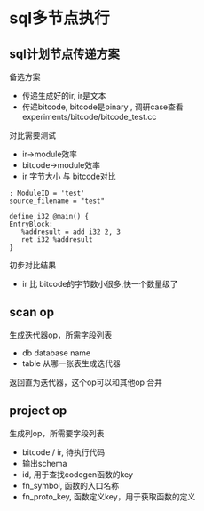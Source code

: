 # sql多节点执行

## sql计划节点传递方案

备选方案
* 传递生成好的ir, ir是文本
* 传递bitcode, bitcode是binary , 调研case查看 experiments/bitcode/bitcode_test.cc

对比需要测试
* ir->module效率
* bitcode->module效率 
* ir 字节大小 与 bitcode对比

```
; ModuleID = 'test'
source_filename = "test"

define i32 @main() {
EntryBlock:
   %addresult = add i32 2, 3
   ret i32 %addresult
}
```
初步对比结果
* ir 比 bitcode的字节数小很多,快一个数量级了


## scan op

生成迭代器op，所需字段列表
* db  database name
* table 从哪一张表生成迭代器

返回直为迭代器，这个op可以和其他op 合并

## project op

生成列op，所需要字段列表

* bitcode / ir, 待执行代码 
* 输出schema 
* id, 用于查找codegen函数的key
* fn_symbol, 函数的入口名称
* fn_proto_key, 函数定义key，用于获取函数的定义
